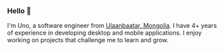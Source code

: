 ### Hello 👋

I'm Uno, a software engineer from <a href="https://en.wikipedia.org/wiki/Mongolia">Ulaanbaatar, Mongolia</a>. I have 4+ years of experience in developing desktop and mobile applications. I enjoy working on projects that challenge me to learn and grow.

<!--
**unobatbayar/unobatbayar** is a ✨ _special_ ✨ repository because its `README.md` (this file) appears on your GitHub profile.

Here are some ideas to get you started:

- 🔭 I’m currently working on ...
- 🌱 I’m currently learning ...
- 👯 I’m looking to collaborate on ...
- 🤔 I’m looking for help with ...
- 💬 Ask me about ...
- 📫 How to reach me: ...
- 😄 Pronouns: ...
- ⚡ Fun fact: ...
-->
